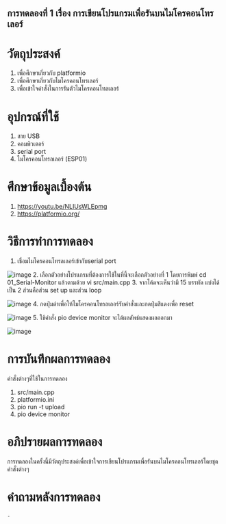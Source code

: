## การทดลองที่ 1 เรื่อง การเขียนโปรแกรมเพื่อรันบนไมโครคอนโทรเลอร์
# วัตถุประสงค์
1. เพื่อศึกษาเกี่ยวกับ platformio
2. เพื่อศึกษาเกี่ยวกับไมโครคอนโทรเลอร์
3. เพื่อเข้าใจคำสั่งในการรันตัวไมโครคอนโทลเลอร์
# อุปกรณ์ที่ใช้
1. สาย USB
2. คอมพิวเตอร์
3. serial port
4. ไมโครคอนโทรลเลอร์ (ESP01)
# ศึกษาข้อมูลเบื้องต้น
1. https://youtu.be/NLIUsWLEpmg
2. https://platformio.org/
# วิธีการทำการทดลอง
1. เชื่อมไมโครคอนโทรลเลอร์เข้ากับserial port

![image](https://user-images.githubusercontent.com/80881207/112421668-0f6c4f80-8d62-11eb-80f3-b93a102cebd0.png)
2. เลือกตัวอย่างโปรแกรมที่ต้องการใช้ในที่นี้จะเลือกตัวอย่างที่ 1 โดยการพิมพ์ cd 01_Serial-Monitor แล้วตามด้วย  vi src/main.cpp
3. จากโค้ดจะเห็นว่ามี 15 บรรทัด แบ่งได้เป็น 2 ส่วนคือส่วน set up และส่วน loop 
 
 ![image](https://user-images.githubusercontent.com/80881207/112421677-14c99a00-8d62-11eb-966e-c463da7ec23c.png)
4. กดปุ่มดำเพื่อให้ไมโครคอนโทรลเลอร์รับคำสั่งและกดปุ่มสีแดงเพื่อ reset
 
 ![image](https://user-images.githubusercontent.com/80881207/112421693-1eeb9880-8d62-11eb-975f-39ed65502768.png)
5. ใช้คำสั่ง pio device monitor จะได้ผลลัพธ์แสดงผลออกมา

![image](https://user-images.githubusercontent.com/80881207/112421705-23b04c80-8d62-11eb-85f5-5ccd4ee129e1.png)
# การบันทึกผลการทดลอง
คำสั่งต่างๆที่ใช้ในการทดลอง
1.	src/main.cpp 
2.	platformio.ini 
3.	pio run -t upload 
4.	pio device monitor 
# อภิปรายผลการทดลอง
การทดลองในครั้งนี้มีวัตถุประสงค์เพื่อเข้าใจการเขียนโปรแกรมเพื่อรันบนไมโครคอนโทรเลอร์โดยชุดคำสั่งต่างๆ
# คำถามหลังการทดลอง
	-


